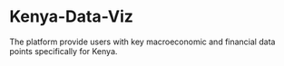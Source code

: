 # Kenya-Data-Viz
The platform provide users with key macroeconomic and financial data points specifically for Kenya.
